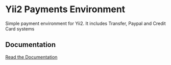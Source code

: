 # Yii2 Payments Environment

Simple payment environment for Yii2. It includes Transfer, Paypal and Credit Card systems

## Documentation

[Read the Documentation](docs/README.md)